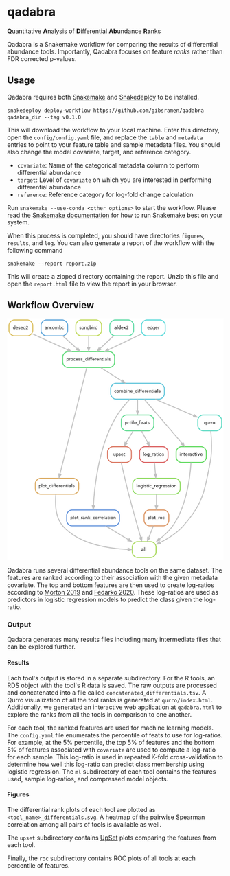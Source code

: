 # qadabra

**Q**uantitative **A**nalysis of **D**ifferential **Ab**undance **Ra**nks

Qadabra is a Snakemake workflow for comparing the results of differential abundance tools.
Importantly, Qadabra focuses on feature *ranks* rather than FDR corrected p-values.

## Usage

Qadabra requires both [Snakemake](https://snakemake.readthedocs.io/en/stable/) and [Snakedeploy](https://snakedeploy.readthedocs.io/en/latest/) to be installed.

```
snakedeploy deploy-workflow https://github.com/gibsramen/qadabra qadabra_dir --tag v0.1.0
```

This will download the workflow to your local machine.
Enter this directory, open the `config/config.yaml` file, and replace the `table` and `metadata` entries to point to your feature table and sample metadata files.
You should also change the model covariate, target, and reference category.

* `covariate`: Name of the categorical metadata column to perform differential abundance
* `target`: Level of `covariate` on which you are interested in performing differential abundance
* `reference`: Reference category for log-fold change calculation

Run `snakemake --use-conda <other options>` to start the workflow.
Please read the [Snakemake documentation](https://snakemake.readthedocs.io/en/stable/executing/cli.html) for how to run Snakemake best on your system.

When this process is completed, you should have directories `figures`, `results`, and `log`.
You can also generate a report of the workflow with the following command

```
snakemake --report report.zip
```

This will create a zipped directory containing the report.
Unzip this file and open the `report.html` file to view the report in your browser.

## Workflow Overview

![rulegraph](imgs/rule_graph.png)

Qadabra runs several differential abundance tools on the same dataset.
The features are ranked according to their association with the given metadata covariate.
The top and bottom features are then used to create log-ratios according to [Morton 2019](https://doi.org/10.1038/s41467-019-10656-5) and [Fedarko 2020](https://github.com/biocore/qurro).
These log-ratios are used as predictors in logistic regression models to predict the class given the log-ratio.

### Output

Qadabra generates many results files including many intermediate files that can be explored further.

#### Results

Each tool's output is stored in a separate subdirectory.
For the R tools, an RDS object with the tool's R data is saved.
The raw outputs are processed and concatenated into a file called `concatenated_differentials.tsv`.
A Qurro visualization of all the tool ranks is generated at `qurro/index.html`.
Additionally, we generated an interactive web application at `qadabra.html` to explore the ranks from all the tools in comparison to one another.

For each tool, the ranked features are used for machine learning models.
The `config.yaml` file enumerates the percentile of feats to use for log-ratios.
For example, at the 5% percentile, the top 5% of features and the bottom 5% of features associated with `covariate` are used to compute a log-ratio for each sample.
This log-ratio is used in repeated K-fold cross-validation to determine how well this log-ratio can predict class membership using logistic regression.
The `ml` subdirectory of each tool contains the features used, sample log-ratios, and compressed model objects.

#### Figures

The differential rank plots of each tool are plotted as `<tool_name>_differentials.svg`.
A heatmap of the pairwise Spearman correlation among all pairs of tools is available as well.

The `upset` subdirectory contains [UpSet](https://doi.org/10.1109%2FTVCG.2014.2346248) plots comparing the features from each tool.

Finally, the `roc` subdirectory contains ROC plots of all tools at each percentile of features.
